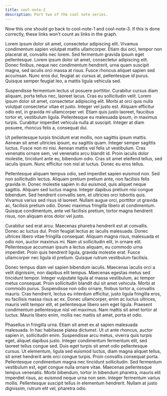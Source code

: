 ```yaml
---
title: cool-note-2
description: Part two of the cool note series.
---
```


Now this one should go back to cool-note-1 and cool-note-3. If this is done correctly, these links won't count as links in the graph.

Lorem ipsum dolor sit amet, consectetur adipiscing elit. Vivamus condimentum sapien volutpat mattis ullamcorper. Etiam dui orci, tempor non placerat at, convallis nec lorem. Sed fermentum gravida ipsum eget pellentesque. Lorem ipsum dolor sit amet, consectetur adipiscing elit. Donec finibus, neque nec condimentum hendrerit, urna quam suscipit magna, sed iaculis orci massa at risus. Fusce rhoncus aliquet sapien sed accumsan. Nunc eros dui, feugiat ac cursus at, pellentesque id purus. Quisque semper feugiat leo, a mattis ligula vehicula sed.

Suspendisse fermentum lectus ut posuere porttitor. Curabitur cursus diam aliquam, porta tellus nec, laoreet lacus. Cras eu sollicitudin velit. Lorem ipsum dolor sit amet, consectetur adipiscing elit. Morbi at orci quis nulla volutpat consectetur vitae et justo. Integer vel justo est. Aliquam efficitur odio est, in gravida mi ullamcorper vel. Etiam quis justo laoreet, faucibus tortor et, vestibulum ligula. Pellentesque eu malesuada ipsum, in maximus turpis. Curabitur imperdiet vehicula nulla at suscipit. Integer at diam posuere, rhoncus felis a, consequat dui.

Ut pellentesque turpis tincidunt erat mollis, non sagittis ipsum mattis. Aenean sit amet ultricies ipsum, eu sagittis quam. Integer semper sagittis luctus. Fusce non mi nisi. Aenean mattis vel felis ut vestibulum. Cras venenatis ornare sem, vel venenatis arcu blandit id. Proin iaculis dolor molestie, tincidunt ante eu, bibendum odio. Cras sit amet eleifend tellus, sed iaculis ipsum. Nunc efficitur non nisl at luctus. Donec eu eros tellus.

Pellentesque aliquam tempus odio, sed imperdiet sapien euismod non. Sed non sollicitudin lectus. Aliquam pretium pretium ante, non facilisis felis gravida in. Donec molestie sapien in dui euismod, quis aliquet neque sagittis. Aliquam sed luctus magna. Integer dapibus pretium nisi congue bibendum. Sed hendrerit convallis sem, et ultricies orci lobortis quis. Vivamus varius sed risus id laoreet. Nullam augue orci, porttitor ut gravida ac, facilisis pretium odio. Donec maximus fringilla libero at condimentum. Quisque condimentum, ante vel facilisis pretium, tortor magna hendrerit risus, non aliquam eros dolor vel justo.

Curabitur sed erat arcu. Maecenas pharetra hendrerit est at convallis. Donec ac luctus dui. Proin feugiat lectus ac iaculis malesuada. Donec ultrices libero vitae fringilla consequat. Aliquam magna risus, malesuada et odio non, auctor maximus mi. Nam ut sollicitudin elit, in ornare elit. Pellentesque accumsan ipsum a lectus aliquam, eu commodo urna imperdiet. Proin quis hendrerit ligula, gravida molestie erat. Fusce ullamcorper nec ligula id pretium. Quisque rutrum vestibulum facilisis.

Donec tempus diam vel sapien bibendum iaculis. Maecenas iaculis orci a velit dignissim, non dapibus elit tempus. Maecenas egestas metus sed tincidunt tempor. Integer vulputate ligula at massa vestibulum, ac tempor metus consequat. Proin sollicitudin blandit dui sit amet vehicula. Morbi at commodo purus. Suspendisse non odio ornare, finibus tortor a, convallis mauris. Cras hendrerit, lectus eu interdum efficitur, justo ligula fringilla eros, eu facilisis massa risus ac ex. Donec ullamcorper, enim ac luctus ultrices, mauris velit tempor elit, et pellentesque libero sem eget ligula. Praesent condimentum pellentesque nisl vel maximus. Nam mattis sit amet tortor at luctus. Mauris libero enim, mollis nec mattis sit amet, porta et odio.

Phasellus in fringilla urna. Etiam sit amet ex at sapien malesuada malesuada. In hac habitasse platea dictumst. Ut ut ante rhoncus, auctor sapien in, sollicitudin enim. Suspendisse arcu metus, viverra quis turpis eget, aliquet dapibus justo. Integer condimentum fermentum elit, sed laoreet tellus congue sed. Duis eget turpis sit amet odio pellentesque cursus. Ut elementum, ligula sed euismod luctus, diam magna aliquet tellus, sit amet hendrerit ante orci congue turpis. Proin convallis consequat porta. Pellentesque condimentum magna nec tincidunt sollicitudin. Sed fermentum vestibulum est, eget congue nulla ornare vitae. Maecenas pellentesque tempus venenatis. Morbi bibendum, tortor in bibendum pharetra, mauris elit imperdiet risus, ac euismod neque urna non sem. Integer fermentum varius mollis. Pellentesque suscipit tellus in elementum hendrerit. Nullam at justo dignissim, rutrum elit vel, pharetra odio.

